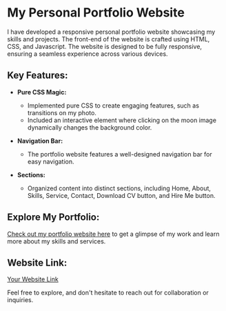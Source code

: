 # My Personal Portfolio Website

I have developed a responsive personal portfolio website showcasing my skills and projects. The front-end of the website is crafted using HTML, CSS, and Javascript. The website is designed to be fully responsive, ensuring a seamless experience across various devices.

## Key Features:

- **Pure CSS Magic:**
  - Implemented pure CSS to create engaging features, such as transitions on my photo.
  - Included an interactive element where clicking on the moon image dynamically changes the background color.

- **Navigation Bar:**
  - The portfolio website features a well-designed navigation bar for easy navigation.

- **Sections:**
  - Organized content into distinct sections, including Home, About, Skills, Service, Contact, Download CV button, and Hire Me button.

## Explore My Portfolio:

[Check out my portfolio website here](#https://silly-centaur-d3d421.netlify.app/) to get a glimpse of my work and learn more about my skills and services.

## Website Link:
[Your Website Link](#https://silly-centaur-d3d421.netlify.app/)

Feel free to explore, and don't hesitate to reach out for collaboration or inquiries.
